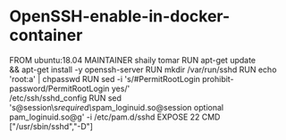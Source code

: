 # OpenSSH-enable-in-docker-container
FROM ubuntu:18.04
MAINTAINER shaily tomar
RUN apt-get update \
    && apt-get install -y openssh-server
RUN mkdir /var/run/sshd
RUN echo 'root:a' | chpasswd
RUN sed -i 's/#PermitRootLogin prohibit-password/PermitRootLogin yes/' \
    /etc/ssh/sshd_config
RUN sed 's@session\s*required\s*pam_loginuid.so@session optional \
    pam_loginuid.so@g' -i /etc/pam.d/sshd
EXPOSE 22
CMD ["/usr/sbin/sshd","-D"]
